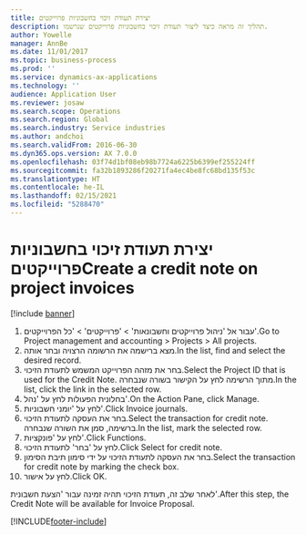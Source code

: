 ```yaml
---
title: יצירת תעודת זיכוי בחשבוניות פרוייקטים
description: תהליך זה מראה כיצד ליצור תעודת זיכוי בחשבוניות פרוייקטים שנרשמו.
author: Yowelle
manager: AnnBe
ms.date: 11/01/2017
ms.topic: business-process
ms.prod: ''
ms.service: dynamics-ax-applications
ms.technology: ''
audience: Application User
ms.reviewer: josaw
ms.search.scope: Operations
ms.search.region: Global
ms.search.industry: Service industries
ms.author: andchoi
ms.search.validFrom: 2016-06-30
ms.dyn365.ops.version: AX 7.0.0
ms.openlocfilehash: 03f74d1bf08eb98b7724a6225b6399ef255224ff
ms.sourcegitcommit: fa32b1893286f20271fa4ec4be8fc68bd135f53c
ms.translationtype: HT
ms.contentlocale: he-IL
ms.lasthandoff: 02/15/2021
ms.locfileid: "5288470"
---
```

# <a name="create-a-credit-note-on-project-invoices"></a><span data-ttu-id="c9129-103">יצירת תעודת זיכוי בחשבוניות פרוייקטים</span><span class="sxs-lookup"><span data-stu-id="c9129-103">Create a credit note on project invoices</span></span>

[!include [banner](../../includes/banner.md)]

1. <span data-ttu-id="c9129-104">עבור אל 'ניהול פרוייקטים וחשבונאות' > 'פרוייקטים' > 'כל הפרוייקטים'.</span><span class="sxs-lookup"><span data-stu-id="c9129-104">Go to Project management and accounting > Projects > All projects.</span></span> 
2. <span data-ttu-id="c9129-105">מצא ברישמה את הרשומה הרצויה ובחר אותה.</span><span class="sxs-lookup"><span data-stu-id="c9129-105">In the list, find and select the desired record.</span></span> 
3. <span data-ttu-id="c9129-106">בחר את מזהה הפרוייקט המשמש לתעודת הזיכוי.</span><span class="sxs-lookup"><span data-stu-id="c9129-106">Select the Project ID that is used for the Credit Note.</span></span> <span data-ttu-id="c9129-107">מתוך הרשימה לחץ על הקישור בשורה שנבחרה.</span><span class="sxs-lookup"><span data-stu-id="c9129-107">In the list, click the link in the selected row.</span></span> 
4. <span data-ttu-id="c9129-108">בחלונית הפעולות לחץ על 'נהל'.</span><span class="sxs-lookup"><span data-stu-id="c9129-108">On the Action Pane, click Manage.</span></span> 
5. <span data-ttu-id="c9129-109">לחץ על 'יומני חשבוניות'.</span><span class="sxs-lookup"><span data-stu-id="c9129-109">Click Invoice journals.</span></span> 
6. <span data-ttu-id="c9129-110">בחר את העסקה לתעודת הזיכוי.</span><span class="sxs-lookup"><span data-stu-id="c9129-110">Select the transaction for credit note.</span></span> <span data-ttu-id="c9129-111">ברשימה, סמן את השורה שנבחרה.</span><span class="sxs-lookup"><span data-stu-id="c9129-111">In the list, mark the selected row.</span></span> 
7. <span data-ttu-id="c9129-112">לחץ על 'פונקציות'.</span><span class="sxs-lookup"><span data-stu-id="c9129-112">Click Functions.</span></span> 
8. <span data-ttu-id="c9129-113">לחץ על 'בחר' לתעודת הזיכוי.</span><span class="sxs-lookup"><span data-stu-id="c9129-113">Click Select for credit note.</span></span> 
9. <span data-ttu-id="c9129-114">בחר את העסקה לתעודת הזיכוי על ידי סימון תיבת הסימון.</span><span class="sxs-lookup"><span data-stu-id="c9129-114">Select the transaction for credit note by marking the check box.</span></span>
10. <span data-ttu-id="c9129-115">לחץ על אישור.</span><span class="sxs-lookup"><span data-stu-id="c9129-115">Click OK.</span></span> 

<span data-ttu-id="c9129-116">לאחר שלב זה, תעודת הזיכוי תהיה זמינה עבור 'הצעת חשבונית'.</span><span class="sxs-lookup"><span data-stu-id="c9129-116">After this step, the Credit Note will be available for Invoice Proposal.</span></span>


[!INCLUDE[footer-include](../../includes/footer-banner.md)]